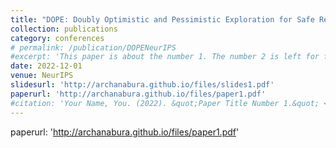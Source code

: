 ```yaml
---
title: "DOPE: Doubly Optimistic and Pessimistic Exploration for Safe Reinforcement Learning, A Bura, A HasanzadeZonuzy, D Kalathil, S Shakkottai, Jean-Francois Chamberland"
collection: publications
category: conferences
# permalink: /publication/DOPENeurIPS
#excerpt: 'This paper is about the number 1. The number 2 is left for future work.'
date: 2022-12-01
venue: NeurIPS
slidesurl: 'http://archanabura.github.io/files/slides1.pdf'
paperurl: 'http://archanabura.github.io/files/paper1.pdf'
#citation: 'Your Name, You. (2022). &quot;Paper Title Number 1.&quot; <i>Journal 1</i>. 1(1).'
---
```

paperurl: 'http://archanabura.github.io/files/paper1.pdf'
